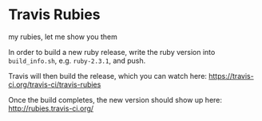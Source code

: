 # Travis Rubies

my rubies, let me show you them

In order to build a new ruby release, write the ruby version into `build_info.sh`,
e.g. `ruby-2.3.1`, and push.

Travis will then build the release, which you can watch here:
https://travis-ci.org/travis-ci/travis-rubies

Once the build completes, the new version should show up here:
http://rubies.travis-ci.org/
